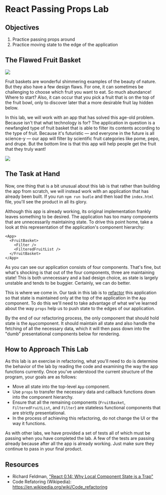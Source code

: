 # React Passing Props Lab

## Objectives

1. Practice passing props around
2. Practice moving state to the edge of the application

## The Flawed Fruit Basket

![](http://www.animaatjes.de/glitzer-bilder/e/essen-und-trinken/glitzer049.gif)

Fruit baskets are wonderful shimmering examples of the beauty of nature. But they
also have a few design flaws. For one, it can sometimes be
challenging to choose which fruit you want to eat. So much abundance! Where to
start? Also, it can occur that you pick a fruit that is on the top of the fruit
bowl, only to discover later that a more desirable fruit lay hidden below.

In this lab, we will work with an app that has solved this age-old problem.
Because isn't that what technology is for? The application in question is a newfangled
type of fruit basket that is able to filter its contents according to the type of
fruit. Because it's futuristic &mdash; and everyone in the future is all science-y &mdash; our app will filter by scientific fruit categories like pome, pepo, and drupe.
But the bottom line is that this app will help people get the fruit that they
truly want!

![](https://media.giphy.com/media/97ZWlB7ENlalq/giphy.gif)

## The Task at Hand

Now, one thing that is a bit unusual about this lab is that rather than building
the app from scratch, we will instead work with an application that has already
been built. If you run `npm run budle` and then load the `index.html` file,
you'll see the product in all its glory.

Although this app is already working, its original implementation frankly leaves
something to be desired. The application has too many components
that are unnecessarily maintaining state. To drive this point home, take a look
at this representation of the application's component hierarchy:

```
<App>
  <FruitBasket>
    <Filter />
    <FilteredFruitList />
  </FruitBasket>
</App>
```

As you can see our application consists of four components. That's fine, but
what's shocking is that out of the four components, three are maintaining state!
This is both unnecessary and a bad design choice, as state is largely unstable
and tends to be buggier. Certainly, we can do better.

This is where we come in. Our task in this lab is to [refactor](https://en.wikipedia.org/wiki/Code_refactoring) this
application so that state is maintained only at the top of the application in
the `App` component. To do this we'll need to take advantage of what we've
learned about the way `props` help us to push state to the edges of our
application.

By the end of our refactoring process, the only component that
should hold state is the `App`component. It should maintain all state and also
handle the fetching of all the necessary data, which it will then pass down
into the "dumb" presentational components below for rendering.

## How to Approach This Lab

As this lab is an exercise in refactoring, what you'll need to do is determine
the behavior of the lab by reading the code and examining the way the app functions
currently. Once you've understood the current structure of the program, your goals
are as follows:
* Move all state into the top-level `App` component.
* Use `props` to transfer the necessary data and callback functions down into the
component hierarchy.
* Ensure that all the remaining components (`FruitBasket`, `FilteredFruitList`, 
and `Filter`) are stateless functional components that are strictly presentational.
* In the process of achieving this refactoring, do not change the UI or the way
it functions.

As with other labs, we have provided a set of tests all of which must be passing
when you have completed the lab. A few of the tests are passing already because
after all the app is already working. Just make sure they continue to pass in your
final product.

## Resources

- Richard Feldman, ["React 0.14: Why Local Component State is a Trap"](https://www.safaribooksonline.com/blog/2015/10/29/react-local-component-state/)
- Code Refatoring (Wikipedia): https://en.wikipedia.org/wiki/Code_refactoring
